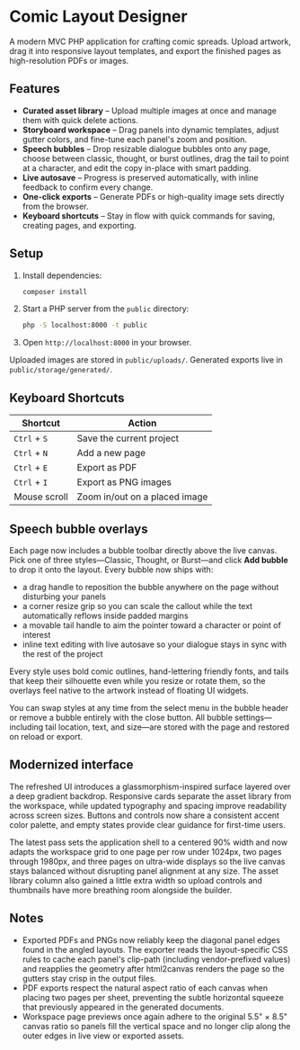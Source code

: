 # Comic Layout Designer

A modern MVC PHP application for crafting comic spreads. Upload artwork, drag it into responsive layout templates, and export the finished pages as high-resolution PDFs or images.

## Features

- **Curated asset library** – Upload multiple images at once and manage them with quick delete actions.
- **Storyboard workspace** – Drag panels into dynamic templates, adjust gutter colors, and fine-tune each panel's zoom and position.
- **Speech bubbles** – Drop resizable dialogue bubbles onto any page, choose between classic, thought, or burst outlines, drag the tail to point at a character, and edit the copy in-place with smart padding.
- **Live autosave** – Progress is preserved automatically, with inline feedback to confirm every change.
- **One-click exports** – Generate PDFs or high-quality image sets directly from the browser.
- **Keyboard shortcuts** – Stay in flow with quick commands for saving, creating pages, and exporting.

## Setup

1. Install dependencies:
   ```bash
   composer install
   ```
2. Start a PHP server from the `public` directory:
   ```bash
   php -S localhost:8000 -t public
   ```
3. Open `http://localhost:8000` in your browser.

Uploaded images are stored in `public/uploads/`. Generated exports live in `public/storage/generated/`.

## Keyboard Shortcuts

| Shortcut | Action |
| --- | --- |
| `Ctrl` + `S` | Save the current project |
| `Ctrl` + `N` | Add a new page |
| `Ctrl` + `E` | Export as PDF |
| `Ctrl` + `I` | Export as PNG images |
| Mouse scroll | Zoom in/out on a placed image |

## Speech bubble overlays

Each page now includes a bubble toolbar directly above the live canvas. Pick one of three styles—Classic, Thought, or Burst—and click **Add bubble** to drop it onto the layout. Every bubble now ships with:

- a drag handle to reposition the bubble anywhere on the page without disturbing your panels
- a corner resize grip so you can scale the callout while the text automatically reflows inside padded margins
- a movable tail handle to aim the pointer toward a character or point of interest
- inline text editing with live autosave so your dialogue stays in sync with the rest of the project

Every style uses bold comic outlines, hand-lettering friendly fonts, and tails that keep their silhouette even while you resize or rotate them, so the overlays feel native to the artwork instead of floating UI widgets.

You can swap styles at any time from the select menu in the bubble header or remove a bubble entirely with the close button. All bubble settings—including tail location, text, and size—are stored with the page and restored on reload or export.

## Modernized interface

The refreshed UI introduces a glassmorphism-inspired surface layered over a deep gradient backdrop. Responsive cards separate the asset library from the workspace, while updated typography and spacing improve readability across screen sizes. Buttons and controls now share a consistent accent color palette, and empty states provide clear guidance for first-time users.

The latest pass sets the application shell to a centered 90% width and now adapts the workspace grid to one page per row under 1024px, two pages through 1980px, and three pages on ultra-wide displays so the live canvas stays balanced without disrupting panel alignment at any size. The asset library column also gained a little extra width so upload controls and thumbnails have more breathing room alongside the builder.

## Notes

* Exported PDFs and PNGs now reliably keep the diagonal panel edges found in the angled layouts. The exporter reads the layout-specific CSS rules to cache each panel's clip-path (including vendor-prefixed values) and reapplies the geometry after html2canvas renders the page so the gutters stay crisp in the output files.
* PDF exports respect the natural aspect ratio of each canvas when placing two pages per sheet, preventing the subtle horizontal squeeze that previously appeared in the generated documents.
* Workspace page previews once again adhere to the original 5.5" × 8.5" canvas ratio so panels fill the vertical space and no longer clip along the outer edges in live view or exported assets.
